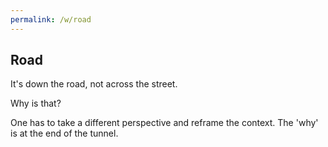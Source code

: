 ```yaml
---
permalink: /w/road
---
```


## Road

It's down the road, not across the street.

Why is that?

One has to take a different perspective and reframe the context. The 'why' is at the end of the tunnel.
